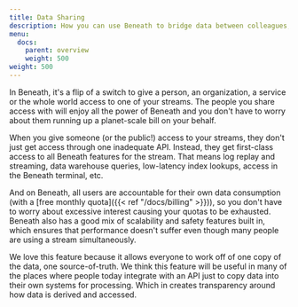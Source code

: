 ```yaml
---
title: Data Sharing
description: How you can use Beneath to bridge data between colleagues, external partners and the public
menu:
  docs:
    parent: overview
    weight: 500
weight: 500
---
```


In Beneath, it's a flip of a switch to give a person, an organization, a service or the whole world access to one of your streams. The people you share access with will enjoy all the power of Beneath and you don't have to worry about them running up a planet-scale bill on your behalf.

When you give someone (or the public!) access to your streams, they don't just get access through one inadequate API. Instead, they get first-class access to all Beneath features for the stream. That means log replay and streaming, data warehouse queries, low-latency index lookups, access in the Beneath terminal, etc. 

And on Beneath, all users are accountable for their own data consumption (with a [free monthly quota]({{< ref "/docs/billing" >}})), so you don't have to worry about excessive interest causing your quotas to be exhausted. Beneath also has a good mix of scalability and safety features built in, which ensures that performance doesn't suffer even though many people are using a stream simultaneously.

We love this feature because it allows everyone to work off of one copy of the data, one source-of-truth. We think this feature will be useful in many of the places where people today integrate with an API just to copy data into their own systems for processing. Which in creates transparency around how data is derived and accessed.
